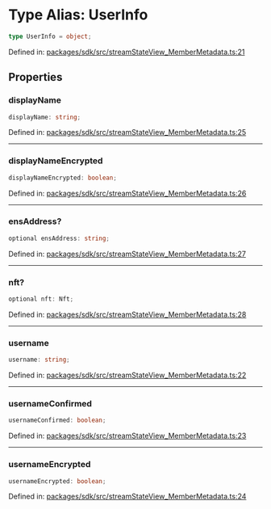 # Type Alias: UserInfo

```ts
type UserInfo = object;
```

Defined in: [packages/sdk/src/streamStateView\_MemberMetadata.ts:21](https://github.com/towns-protocol/towns/blob/0db1fd0ac7258e8db8cedfb6183e8eade8284fa1/packages/sdk/src/streamStateView_MemberMetadata.ts#L21)

## Properties

### displayName

```ts
displayName: string;
```

Defined in: [packages/sdk/src/streamStateView\_MemberMetadata.ts:25](https://github.com/towns-protocol/towns/blob/0db1fd0ac7258e8db8cedfb6183e8eade8284fa1/packages/sdk/src/streamStateView_MemberMetadata.ts#L25)

***

### displayNameEncrypted

```ts
displayNameEncrypted: boolean;
```

Defined in: [packages/sdk/src/streamStateView\_MemberMetadata.ts:26](https://github.com/towns-protocol/towns/blob/0db1fd0ac7258e8db8cedfb6183e8eade8284fa1/packages/sdk/src/streamStateView_MemberMetadata.ts#L26)

***

### ensAddress?

```ts
optional ensAddress: string;
```

Defined in: [packages/sdk/src/streamStateView\_MemberMetadata.ts:27](https://github.com/towns-protocol/towns/blob/0db1fd0ac7258e8db8cedfb6183e8eade8284fa1/packages/sdk/src/streamStateView_MemberMetadata.ts#L27)

***

### nft?

```ts
optional nft: Nft;
```

Defined in: [packages/sdk/src/streamStateView\_MemberMetadata.ts:28](https://github.com/towns-protocol/towns/blob/0db1fd0ac7258e8db8cedfb6183e8eade8284fa1/packages/sdk/src/streamStateView_MemberMetadata.ts#L28)

***

### username

```ts
username: string;
```

Defined in: [packages/sdk/src/streamStateView\_MemberMetadata.ts:22](https://github.com/towns-protocol/towns/blob/0db1fd0ac7258e8db8cedfb6183e8eade8284fa1/packages/sdk/src/streamStateView_MemberMetadata.ts#L22)

***

### usernameConfirmed

```ts
usernameConfirmed: boolean;
```

Defined in: [packages/sdk/src/streamStateView\_MemberMetadata.ts:23](https://github.com/towns-protocol/towns/blob/0db1fd0ac7258e8db8cedfb6183e8eade8284fa1/packages/sdk/src/streamStateView_MemberMetadata.ts#L23)

***

### usernameEncrypted

```ts
usernameEncrypted: boolean;
```

Defined in: [packages/sdk/src/streamStateView\_MemberMetadata.ts:24](https://github.com/towns-protocol/towns/blob/0db1fd0ac7258e8db8cedfb6183e8eade8284fa1/packages/sdk/src/streamStateView_MemberMetadata.ts#L24)
